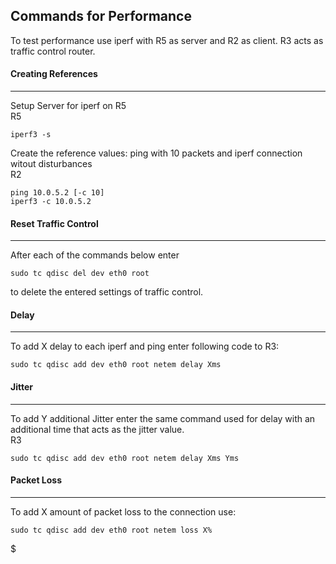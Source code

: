 ## Commands for Performance
To test performance use iperf with R5 as server and R2 as client. R3 acts as traffic control router. 
#### Creating References
---
Setup Server for iperf on R5  
R5
```console
iperf3 -s
```
Create the reference values: ping with 10 packets and iperf connection witout disturbances  
R2
```console
ping 10.0.5.2 [-c 10]
iperf3 -c 10.0.5.2
```
#### Reset Traffic Control
---
After each of the commands below enter
```console
sudo tc qdisc del dev eth0 root
```
to delete the entered settings of traffic control.
#### Delay
---
To add X delay to each iperf and ping enter following code to R3:
```console
sudo tc qdisc add dev eth0 root netem delay Xms
```
#### Jitter
---
To add Y additional Jitter enter the same command used for delay with an additional time that acts as the jitter value.  
R3
```console
sudo tc qdisc add dev eth0 root netem delay Xms Yms
```
#### Packet Loss
---
To add X amount of packet loss to the connection use:
```console
sudo tc qdisc add dev eth0 root netem loss X%
```
$